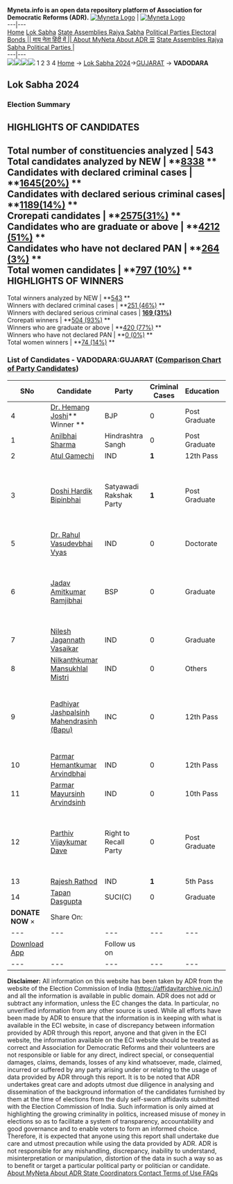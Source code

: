 **Myneta.info is an open data repository platform of Association for Democratic Reforms (ADR).**
[![Myneta Logo](https://www.myneta.info/lib/img/myneta-logo.png)](https://www.myneta.info/) | [![Myneta Logo](https://www.myneta.info/lib/img/adr-logo.png)](https://adrindia.org)  
---|---  
[Home](https://www.myneta.info/) [Lok Sabha](https://www.myneta.info/#ls "Lok Sabha") [ State Assemblies ](https://www.myneta.info/#sa "State Assemblies") [Rajya Sabha](https://www.myneta.info/#rs "Rajya Sabha") [Political Parties ](https://www.myneta.info/party "Political Parties") [ Electoral Bonds ](https://www.myneta.info/electoral_bonds "Electoral Bonds") [ || माय नेता हिंदी में || ](https://translate.google.co.in/translate?prev=hp&hl=en&js=y&u=www.myneta.info&sl=en&tl=hi&history_state0=) [ About MyNeta ](https://adrindia.org/content/about-myneta) [ About ADR ](https://adrindia.org/about-adr/who-we-are) [☰](javascript:void\(0\))
[ State Assemblies ](https://www.myneta.info/#sa "State Assemblies") [ Rajya Sabha ](https://www.myneta.info/#rs "Rajya Sabha") [ Political Parties ](https://www.myneta.info/party "Political Parties")
|   
---|---  
![](https://www.myneta.info/lib/img/banner/banner-1.png)![](https://www.myneta.info/lib/img/banner/banner-2.png)![](https://www.myneta.info/lib/img/banner/banner-3.png)![](https://www.myneta.info/lib/img/banner/banner-4.png)
1  2  3  4 
[Home](https://www.myneta.info/) → [Lok Sabha 2024](https://www.myneta.info/LokSabha2024/)→[GUJARAT](https://www.myneta.info/LokSabha2024/index.php?action=show_constituencies&state_id=11) → **VADODARA**
### 
## Lok Sabha 2024
###  Election Summary 
HIGHLIGHTS OF CANDIDATES  
---  
Total number of constituencies analyzed |  543   
Total candidates analyzed by NEW | **[8338](https://www.myneta.info/LokSabha2024/index.php?action=summary&subAction=candidates_analyzed&sort=candidate#summary) **  
Candidates with declared criminal cases | **[1645(20%)](https://www.myneta.info/LokSabha2024/index.php?action=summary&subAction=crime&sort=candidate#summary) **  
Candidates with declared serious criminal cases| **[1189(14%)](https://www.myneta.info/LokSabha2024/index.php?action=summary&subAction=serious_crime&sort=candidate#summary) **  
Crorepati candidates | **[2575(31%)](https://www.myneta.info/LokSabha2024/index.php?action=summary&subAction=crorepati&sort=candidate#summary) **  
Candidates who are graduate or above | **[4212 (51%)](https://www.myneta.info/LokSabha2024/index.php?action=summary&subAction=education&sort=candidate#summary) **  
Candidates who have not declared PAN | **[264 (3%)](https://www.myneta.info/LokSabha2024/index.php?action=summary&subAction=without_pan&sort=candidate#summary) **  
Total women candidates | **[797 (10%)](https://www.myneta.info/LokSabha2024/index.php?action=summary&subAction=women_candidate&sort=candidate#summary) **  
HIGHLIGHTS OF WINNERS  
---  
Total winners analyzed by NEW | **[543](https://www.myneta.info/LokSabha2024/index.php?action=summary&subAction=winner_analyzed&sort=candidate#summary) **  
Winners with declared criminal cases | **[251 (46%)](https://www.myneta.info/LokSabha2024/index.php?action=summary&subAction=winner_crime&sort=candidate#summary) **  
Winners with declared serious criminal cases | **[169 (31%)](https://www.myneta.info/LokSabha2024/index.php?action=summary&subAction=winner_serious_crime&sort=candidate#summary)**  
Crorepati winners | **[504 (93%)](https://www.myneta.info/LokSabha2024/index.php?action=summary&subAction=winner_crorepati&sort=candidate#summary) **  
Winners who are graduate or above | **[420 (77%)](https://www.myneta.info/LokSabha2024/index.php?action=summary&subAction=winner_education&sort=candidate#summary) **  
Winners who have not declared PAN | **[0 (0%)](https://www.myneta.info/LokSabha2024/index.php?action=summary&subAction=winner_without_pan&sort=candidate#summary) **  
Total women winners | **[74 (14%)](https://www.myneta.info/LokSabha2024/index.php?action=summary&subAction=winner_women&sort=candidate#summary) **  
### List of Candidates - VADODARA:GUJARAT ([Comparison Chart of Party Candidates](https://www.myneta.info/LokSabha2024/comparisonchart.php?constituency_id=132))
SNo | Candidate| Party| Criminal Cases| Education| Age| Total Assets| Liabilities  
---|---|---|---|---|---|---|---  
4  | [Dr. Hemang Joshi](https://www.myneta.info/LokSabha2024/candidate.php?candidate_id=3606)** Winner ** | BJP | 0 | Post Graduate| 33 | Rs 1,03,88,939 ~ 1 Crore+ | Rs 31,80,318 ~ 31 Lacs+  
1  | [Anilbhai Sharma](https://www.myneta.info/LokSabha2024/candidate.php?candidate_id=4271) | Hindrashtra Sangh | 0 | Post Graduate| 40 | Rs 1,05,77,131 ~ 1 Crore+ | Rs 48,10,000 ~ 48 Lacs+  
2  | [Atul Gamechi](https://www.myneta.info/LokSabha2024/candidate.php?candidate_id=4273) | IND | **1** | 12th Pass| 49 | Rs 20,54,654 ~ 20 Lacs+ | Rs 3,97,058 ~ 3 Lacs+  
3  | [Doshi Hardik Bipinbhai](https://www.myneta.info/LokSabha2024/candidate.php?candidate_id=4718) | Satyawadi Rakshak Party | **1** | Post Graduate| 36 | ![](https://myneta.info/image_v2.php?myneta_folder=LokSabha2024&candidate_id=4718&col=ta) | ![](https://myneta.info/image_v2.php?myneta_folder=LokSabha2024&candidate_id=4718&col=lia)  
5  | [Dr. Rahul Vasudevbhai Vyas](https://www.myneta.info/LokSabha2024/candidate.php?candidate_id=4277) | IND | 0 | Doctorate| 45 | Rs 5,03,99,405 ~ 5 Crore+ | Rs 39,46,187 ~ 39 Lacs+  
6  | [Jadav Amitkumar Ramjibhai](https://www.myneta.info/LokSabha2024/candidate.php?candidate_id=4335) | BSP | 0 | Graduate| 48 | ![](https://myneta.info/image_v2.php?myneta_folder=LokSabha2024&candidate_id=4335&col=ta) | ![](https://myneta.info/image_v2.php?myneta_folder=LokSabha2024&candidate_id=4335&col=lia)  
7  | [Nilesh Jagannath Vasaikar](https://www.myneta.info/LokSabha2024/candidate.php?candidate_id=4274) | IND | 0 | Graduate| 33 | Rs 12,841 ~ 12 Thou+ | Rs 0 ~   
8  | [Nilkanthkumar Mansukhlal Mistri](https://www.myneta.info/LokSabha2024/candidate.php?candidate_id=4337) | IND | 0 | Others| 46 | Rs 1,79,41,566 ~ 1 Crore+ | Rs 36,64,930 ~ 36 Lacs+  
9  | [Padhiyar Jashpalsinh Mahendrasinh (Bapu)](https://www.myneta.info/LokSabha2024/candidate.php?candidate_id=4276) | INC | 0 | 12th Pass| 42 | ![](https://myneta.info/image_v2.php?myneta_folder=LokSabha2024&candidate_id=4276&col=ta) | ![](https://myneta.info/image_v2.php?myneta_folder=LokSabha2024&candidate_id=4276&col=lia)  
10  | [Parmar Hemantkumar Arvindbhai](https://www.myneta.info/LokSabha2024/candidate.php?candidate_id=4719) | IND | 0 | 12th Pass| 30 | Rs 77,657 ~ 77 Thou+ | Rs 0 ~   
11  | [Parmar Mayursinh Arvindsinh](https://www.myneta.info/LokSabha2024/candidate.php?candidate_id=4272) | IND | 0 | 10th Pass| 32 | Rs 20,856 ~ 20 Thou+ | Rs 0 ~   
12  | [Parthiv Vijaykumar Dave](https://www.myneta.info/LokSabha2024/candidate.php?candidate_id=4278) | Right to Recall Party | 0 | Post Graduate| 46 | ![](https://myneta.info/image_v2.php?myneta_folder=LokSabha2024&candidate_id=4278&col=ta) | ![](https://myneta.info/image_v2.php?myneta_folder=LokSabha2024&candidate_id=4278&col=lia)  
13  | [Rajesh Rathod](https://www.myneta.info/LokSabha2024/candidate.php?candidate_id=4334) | IND | **1** | 5th Pass| 44 | Rs 5,16,810 ~ 5 Lacs+ | Rs 1,80,000 ~ 1 Lacs+  
14  | [Tapan Dasgupta](https://www.myneta.info/LokSabha2024/candidate.php?candidate_id=3434) | SUCI(C) | 0 | Graduate| 59 | Rs 13,36,167 ~ 13 Lacs+ | Rs 0 ~   
|  **DONATE NOW** × |  Share On:  | [](https://api.whatsapp.com/send?text=https%3A%2F%2Fmyneta.info%2Fpunjab2022%2Findex.php%3Faction%3Dshow_constituencies%26state_id%3D19) | [](https://www.facebook.com/sharer/sharer.php?u=https%3A%2F%2Fmyneta.info%2Fpunjab2022%2Findex.php%3Faction%3Dshow_constituencies%26state_id%3D19) | [](https://twitter.com/share?url=https%3A%2F%2Fmyneta.info%2Fpunjab2022%2Findex.php%3Faction%3Dshow_constituencies%26state_id%3D19)  
---|---|---|---|---  
| [ Download App ](https://play.google.com/store/apps/details?id=com.webrosoft.myneta1&pcampaignid=pcampaignidMKT-Other-global-all-co-prtnr-py-PartBadge-Mar2515-1) | [](https://play.google.com/store/apps/details?id=com.webrosoft.myneta1&pcampaignid=pcampaignidMKT-Other-global-all-co-prtnr-py-PartBadge-Mar2515-1) |  Follow us on  | [](https://www.facebook.com/adrindia.org/) | [](https://twitter.com/adrspeaks) | [](https://groups.google.com/g/national-election-watch?hl=en&pli=1) | [](https://www.instagram.com/adrspeaks/) | [](https://www.youtube.com/user/adrspeaks) | [](https://sharechat.com/profile/adrspeaks)  
---|---|---|---|---|---|---|---|---  
**Disclaimer:** All information on this website has been taken by ADR from the website of the Election Commission of India (https://affidavitarchive.nic.in/) and all the information is available in public domain. ADR does not add or subtract any information, unless the EC changes the data. In particular, no unverified information from any other source is used. While all efforts have been made by ADR to ensure that the information is in keeping with what is available in the ECI website, in case of discrepancy between information provided by ADR through this report, anyone and that given in the ECI website, the information available on the ECI website should be treated as correct and Association for Democratic Reforms and their volunteers are not responsible or liable for any direct, indirect special, or consequential damages, claims, demands, losses of any kind whatsoever, made, claimed, incurred or suffered by any party arising under or relating to the usage of data provided by ADR through this report. It is to be noted that ADR undertakes great care and adopts utmost due diligence in analysing and dissemination of the background information of the candidates furnished by them at the time of elections from the duly self-sworn affidavits submitted with the Election Commission of India. Such information is only aimed at highlighting the growing criminality in politics, increased misuse of money in elections so as to facilitate a system of transparency, accountability and good governance and to enable voters to form an informed choice. Therefore, it is expected that anyone using this report shall undertake due care and utmost precaution while using the data provided by ADR. ADR is not responsible for any mishandling, discrepancy, inability to understand, misinterpretation or manipulation, distortion of the data in such a way so as to benefit or target a particular political party or politician or candidate. 
[ About MyNeta ](https://adrindia.org/content/about-myneta) [ About ADR ](https://adrindia.org/about-adr/who-we-are) [ State Coordinators ](https://adrindia.org/about-adr/state-coordinators) [ Contact ](https://adrindia.org/contact-us) [ Terms of Use ](https://adrindia.org/content/adr-terms-use) [ FAQs ](https://adrindia.org/content/faqs)
